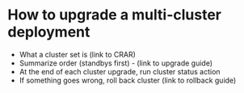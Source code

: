 # How to upgrade a multi-cluster deployment

* What a cluster set is (link to CRAR)
* Summarize order (standbys first) - (link to upgrade guide)
* At the end of each cluster upgrade, run cluster status action
* If something goes wrong, roll back cluster (link to rollback guide)



